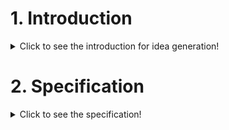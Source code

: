 # 1. Introduction

<details>
  <summary>Click to see the introduction for idea generation!</summary>

 #### 1.1 History ( The existing source)
   * Initiators of the original project: ...
   * URL of the original project: ...
   * URL of other related project: ...
 
   </details>
   
  # 2. Specification

 <details>
  <summary>Click to see the specification!</summary>
  
  #### 2.1 Stakeholders
  
  * Stakeholder name 1
  * ...
  
  *The link below can be used to define the stakeholders of your project/product.*
  
  <a href="https://app.diagrams.net/?libs=general#Hamerezoji1362%2Fdrawio-github%2Fmaster%2FStakeholder%20diagram%20for%20template.drawio" target="_blank">Edit As New</a> | <a href="https://app.diagrams.net/?libs=general#Hamerezoji1362%2Fdrawio-github%2Fmaster%2FStakeholder%20diagram%20for%20template.png">Edit in diagrams.net</a>
  
 #### 2.2 External interfaces
  
   * Stakeholder name 1
      * Flow 1
      * ...
  
   *The link below can be used to define the external interfaces of your project/product.*
  
  <a href="https://app.diagrams.net/#Hamerezoji1362%2Fdrawio-github%2Fmaster%2FExternal%20interfaces%20for%20template.drawio">Edit As New</a> | <a href="https://app.diagrams.net/#Hamerezoji1362%2Fdrawio-github%2Fmaster%2FExternal%20interfaces%20for%20template.drawio">Edit in diagrams.net</a>

  #### 2.3 Services
 
   * Services to stakeholder 1
       * Service 1.1
       * ...
  
  #### 2.4 Constraints
 
   * Constraint 1
   * ...
  
   #### 2.5 Requirements
  
   * Requirement 1
   * ...
 </details>

  

